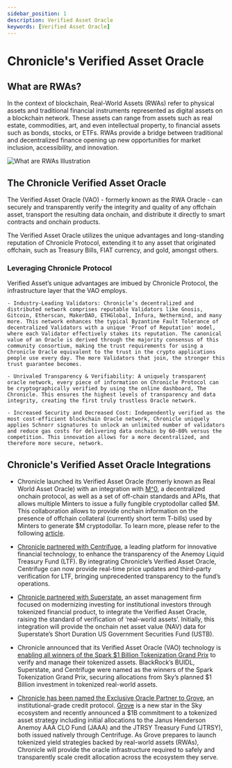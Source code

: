 ```yaml
---
sidebar_position: 1
description: Verified Asset Oracle
keywords: [Verified Asset Oracle]
---
```


# Chronicle's Verified Asset Oracle
## What are RWAs?

In the context of blockchain, Real-World Assets (RWAs) refer to physical assets and traditional financial instruments represented as digital assets on a blockchain network. These assets can range from assets such as real estate, commodities, art, and even intellectual property, to financial assets such as bonds, stocks, or ETFs. RWAs provide a bridge between traditional and decentralized finance opening up new opportunities for market inclusion, accessibility, and innovation.

<div style={{textAlign: 'center'}}>
<img
    src="  ../../img/Products/rwa.png"
    alt="What are RWAs Illustration"
/>
</div>

## The Chronicle Verified Asset Oracle 
The Verified Asset Oracle (VAO) - formerly known as the RWA Oracle - can securely and transparently verify the integrity and quality of any offchain asset, transport the resulting data onchain, and distribute it directly to smart contracts and onchain products.

The Verified Asset Oracle utilizes the unique advantages and long-standing reputation of Chronicle Protocol, extending it to any asset that originated offchain, such as Treasury Bills, FIAT currency, and gold, amongst others.

### Leveraging Chronicle Protocol

Verified Asset’s unique advantages are imbued by Chronicle Protocol, the infrastructure layer that the VAO employs.

    - Industry-Leading Validators: Chronicle’s decentralized and distributed network comprises reputable Validators like Gnosis, Gitcoin, Etherscan, MakerDAO, ETHGlobal, Infura, Nethermind, and many more. This network enhances the typical Byzantine Fault Tolerance of decentralized Validators with a unique 'Proof of Reputation' model, where each Validator effectively stakes its reputation. The canonical value of an Oracle is derived through the majority consensus of this community consortium, making the trust requirements for using a Chronicle Oracle equivalent to the trust in the crypto applications people use every day. The more Validators that join, the stronger this trust guarantee becomes.

    - Unrivaled Transparency & Verifiability: A uniquely transparent oracle network, every piece of information on Chronicle Protocol can be cryptographically verified by using the online dashboard, The Chronicle. This ensures the highest levels of transparency and data integrity, creating the first truly trustless Oracle network.

    - Increased Security and Decreased Cost: Independently verified as the most cost-efficient blockchain Oracle network, Chronicle uniquely applies Schnorr signatures to unlock an unlimited number of validators and reduce gas costs for delivering data onchain by 60-80% versus the competition. This innovation allows for a more decentralized, and therefore more secure, network.


## Chronicle's Verified Asset Oracle Integrations

- Chronicle launched its Verified Asset Oracle (formerly known as Real World Asset Oracle) with an integration with [M^0](https://www.m0.org/), a decentralized onchain protocol, as well as a set of off-chain standards and APIs, that allows multiple Minters to issue a fully fungible cryptodollar called $M. This collaboration allows to provide onchain information on the presence of offchain collateral (currently short term T-bills) used by Minters to generate $M cryptodollar. To learn more, please refer to the following [article](https://chroniclelabs.org/blog/m-0-and-chronicle-raising-the-standard-in-collateral-verification-with-the-rwa-oracle).

- [Chronicle partnered with Centrifuge](https://chroniclelabs.org/blog/raising-the-standard-of-real-world-assets-with-centrifuge-anemoy-and-the-rwa-oracle), a leading platform for innovative financial technology, to enhance the transparency of the Anemoy Liquid Treasury Fund (LTF). By integrating Chronicle’s Verified Asset Oracle, Centrifuge can now provide real-time price updates and third-party verification for LTF, bringing unprecedented transparency to the fund’s operations.

- [Chronicle partnered with Superstate](https://chroniclelabs.org/blog/superstate-opts-for-chronicle-verified-asset-oracle-for-ustb-fund), an asset management firm focused on modernizing investing for institutional investors through tokenized financial product, to integrate the Verified Asset Oracle, raising the standard of verification of ‘real-world assets’. Initially, this integration will provide the onchain net asset value (NAV) data for Superstate’s Short Duration US Government Securities Fund (USTB).

- Chronicle announced that its Verified Asset Oracle (VAO) technology is [enabling all winners of the Spark $1 Billion Tokenization Grand Prix](https://chroniclelabs.org/blog/chronicle-powers-grand-prix-winners-with-innovative-verified-asset-oracle-technology) to verify and manage their tokenized assets. BlackRock’s BUIDL, Superstate, and Centrifuge were named as the winners of the Spark Tokenization Grand Prix, securing allocations from Sky’s planned $1 Billion investment in tokenized real-world assets.

- [Chronicle has been named the Exclusive Oracle Partner to Grove]((https://chroniclelabs.org/blog/chronicle-named-exclusive-oracle-partner-to-grove-enabling-a-new-era-of-onchain-credit)), an institutional-grade credit protocol. [Grove]((https://www.grove.finance/)) is a new star in the Sky ecosystem and recently announced a $1B commitment to a tokenized asset strategy including initial allocations to the Janus Henderson Anemoy AAA CLO Fund (JAAA) and the JTRSY Treasury Fund (JTRSY), both issued natively through Centrifuge. As Grove prepares to launch tokenized yield strategies backed by real-world assets (RWAs), Chronicle will provide the oracle infrastructure required to safely and transparently scale credit allocation across the ecosystem they serve.